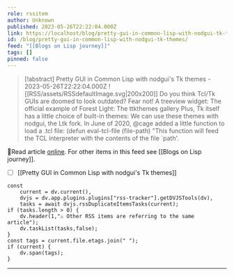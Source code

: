 ```yaml
---
role: rssitem
author: Unknown
published: 2023-05-26T22:22:04.000Z
link: https://localhost/blog/pretty-gui-in-common-lisp-with-nodgui-tk-themes/
id: /blog/pretty-gui-in-common-lisp-with-nodgui-tk-themes/
feed: "[[Blogs on Lisp journey]]"
tags: []
pinned: false
---
```


> [!abstract] Pretty GUI in Common Lisp with nodgui's Tk themes - 2023-05-26T22:22:04.000Z
> <span class="rss-image">![[RSS/assets/RSSdefaultImage.svg|200x200]]</span> Do you think Tcl/Tk GUIs are doomed to look outdated?
> Fear not!
> A treeview widget:
> The official example of Forest Light:
> The ttkthemes gallery
> Plus, Tk itself has a little choice of built-in themes:
> We can use these themes with nodgui, the Ltk fork.
> In June of 2020, @cage added a little function to load a .tcl file:
> (defun eval-tcl-file (file-path) &quot;This function will feed the TCL interpreter with the contents of the file `path'.

🔗Read article [online](https://localhost/blog/pretty-gui-in-common-lisp-with-nodgui-tk-themes/). For other items in this feed see [[Blogs on Lisp journey]].

- [ ] [[Pretty GUI in Common Lisp with nodgui's Tk themes]]

~~~dataviewjs
const
    current = dv.current(),
	dvjs = dv.app.plugins.plugins["rss-tracker"].getDVJSTools(dv),
	tasks = await dvjs.rssDuplicateItemsTasks(current);
if (tasks.length > 0) {
	dv.header(1,"⚠ Other RSS items are referring to the same article");
    dv.taskList(tasks,false);
}
const tags = current.file.etags.join(" ");
if (current) {
	dv.span(tags);
}
~~~

- - -
